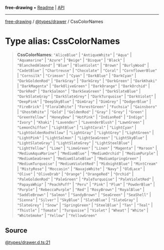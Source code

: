 **free-drawing** • [Readme](../../../README.md) \| [API](../../../modules.md)

***

[free-drawing](../../../README.md) / [@types/drawer](../README.md) / CssColorNames

# Type alias: CssColorNames

> **CssColorNames**: `"AliceBlue"` \| `"AntiqueWhite"` \| `"Aqua"` \| `"Aquamarine"` \| `"Azure"` \| `"Beige"` \| `"Bisque"` \| `"Black"` \| `"BlanchedAlmond"` \| `"Blue"` \| `"BlueViolet"` \| `"Brown"` \| `"BurlyWood"` \| `"CadetBlue"` \| `"Chartreuse"` \| `"Chocolate"` \| `"Coral"` \| `"CornflowerBlue"` \| `"Cornsilk"` \| `"Crimson"` \| `"Cyan"` \| `"DarkBlue"` \| `"DarkCyan"` \| `"DarkGoldenRod"` \| `"DarkGray"` \| `"DarkGrey"` \| `"DarkGreen"` \| `"DarkKhaki"` \| `"DarkMagenta"` \| `"DarkOliveGreen"` \| `"DarkOrange"` \| `"DarkOrchid"` \| `"DarkRed"` \| `"DarkSalmon"` \| `"DarkSeaGreen"` \| `"DarkSlateBlue"` \| `"DarkSlateGray"` \| `"DarkSlateGrey"` \| `"DarkTurquoise"` \| `"DarkViolet"` \| `"DeepPink"` \| `"DeepSkyBlue"` \| `"DimGray"` \| `"DimGrey"` \| `"DodgerBlue"` \| `"FireBrick"` \| `"FloralWhite"` \| `"ForestGreen"` \| `"Fuchsia"` \| `"Gainsboro"` \| `"GhostWhite"` \| `"Gold"` \| `"GoldenRod"` \| `"Gray"` \| `"Grey"` \| `"Green"` \| `"GreenYellow"` \| `"HoneyDew"` \| `"HotPink"` \| `"IndianRed"` \| `"Indigo"` \| `"Ivory"` \| `"Khaki"` \| `"Lavender"` \| `"LavenderBlush"` \| `"LawnGreen"` \| `"LemonChiffon"` \| `"LightBlue"` \| `"LightCoral"` \| `"LightCyan"` \| `"LightGoldenRodYellow"` \| `"LightGray"` \| `"LightGrey"` \| `"LightGreen"` \| `"LightPink"` \| `"LightSalmon"` \| `"LightSeaGreen"` \| `"LightSkyBlue"` \| `"LightSlateGray"` \| `"LightSlateGrey"` \| `"LightSteelBlue"` \| `"LightYellow"` \| `"Lime"` \| `"LimeGreen"` \| `"Linen"` \| `"Magenta"` \| `"Maroon"` \| `"MediumAquaMarine"` \| `"MediumBlue"` \| `"MediumOrchid"` \| `"MediumPurple"` \| `"MediumSeaGreen"` \| `"MediumSlateBlue"` \| `"MediumSpringGreen"` \| `"MediumTurquoise"` \| `"MediumVioletRed"` \| `"MidnightBlue"` \| `"MintCream"` \| `"MistyRose"` \| `"Moccasin"` \| `"NavajoWhite"` \| `"Navy"` \| `"OldLace"` \| `"Olive"` \| `"OliveDrab"` \| `"Orange"` \| `"OrangeRed"` \| `"Orchid"` \| `"PaleGoldenRod"` \| `"PaleGreen"` \| `"PaleTurquoise"` \| `"PaleVioletRed"` \| `"PapayaWhip"` \| `"PeachPuff"` \| `"Peru"` \| `"Pink"` \| `"Plum"` \| `"PowderBlue"` \| `"Purple"` \| `"RebeccaPurple"` \| `"Red"` \| `"RosyBrown"` \| `"RoyalBlue"` \| `"SaddleBrown"` \| `"Salmon"` \| `"SandyBrown"` \| `"SeaGreen"` \| `"SeaShell"` \| `"Sienna"` \| `"Silver"` \| `"SkyBlue"` \| `"SlateBlue"` \| `"SlateGray"` \| `"SlateGrey"` \| `"Snow"` \| `"SpringGreen"` \| `"SteelBlue"` \| `"Tan"` \| `"Teal"` \| `"Thistle"` \| `"Tomato"` \| `"Turquoise"` \| `"Violet"` \| `"Wheat"` \| `"White"` \| `"WhiteSmoke"` \| `"Yellow"` \| `"YellowGreen"`

## Source

[@types/drawer.d.ts:21](https://github.com/fabienwnklr/free-drawing/blob/master/src/@types/drawer.d.ts#L21)
